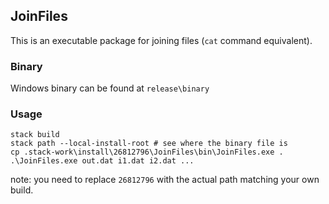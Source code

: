 ## JoinFiles
This is an executable package for joining files (`cat` command equivalent).

### Binary
Windows binary can be found at `release\binary`
### Usage
```
stack build
stack path --local-install-root # see where the binary file is
cp .stack-work\install\26812796\JoinFiles\bin\JoinFiles.exe .
.\JoinFiles.exe out.dat i1.dat i2.dat ...
``` 
note: you need to replace `26812796` with the actual path
matching your own build.